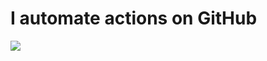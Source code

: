 # I automate actions on GitHub

<img src="https://github-readme-streak-stats.herokuapp.com?user=igorkowalczykbot&theme=tokyonight&hide_border=true&date_format=j%20M%5B%20Y%5D&fire=E45827&background=42092B&currStreakNum=75BE28&ring=A894A0&sideLabels=FFFFFF&dates=A894A0&sideNums=FFFFFF&currStreakLabel=3A7DBD"/>
